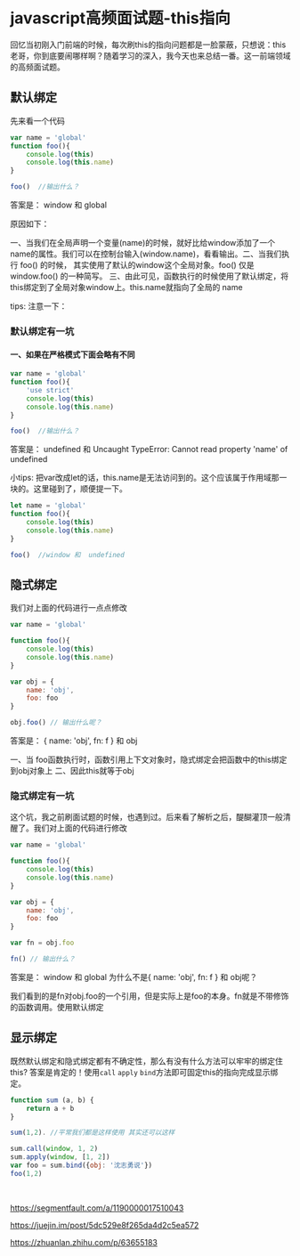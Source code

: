 # javascript高频面试题-this指向

回忆当初刚入门前端的时候，每次刷this的指向问题都是一脸蒙蔽，只想说：this老哥，你到底要闹哪样啊？随着学习的深入，我今天也来总结一番。这一前端领域的高频面试题。

## 默认绑定
先来看一个代码

```javascript
var name = 'global'
function foo(){
	console.log(this)
	console.log(this.name)
}

foo()  //输出什么？
```

答案是： window 和 global

原因如下：

一、当我们在全局声明一个变量(name)的时候，就好比给window添加了一个name的属性。我们可以在控制台输入(window.name)，看看输出。二、当我们执行 foo() 的时候， 其实使用了默认的window这个全局对象。foo() 仅是 window.foo() 的一种简写。
三、由此可见，函数执行的时候使用了默认绑定，将this绑定到了全局对象window上。this.name就指向了全局的 name 

tips: 注意一下：

### 默认绑定有一坑

#### 一、如果在严格模式下面会略有不同

```javascript
var name = 'global'
function foo(){
	'use strict'
	console.log(this)
	console.log(this.name)
}

foo()  //输出什么？

```

答案是： undefined 和 Uncaught TypeError: Cannot read property 'name' of undefined

小tips: 把var改成let的话，this.name是无法访问到的。这个应该属于作用域那一块的。这里碰到了，顺便提一下。

```javascript
let name = 'global'
function foo(){
	console.log(this)
	console.log(this.name)
}

foo()  //window 和  undefined
```

## 隐式绑定
我们对上面的代码进行一点点修改

```javascript
var name = 'global'

function foo(){
	console.log(this)
	console.log(this.name)
}

var obj = {
	name: 'obj',
	foo: foo
}

obj.foo() // 输出什么呢？
```
 
 答案是： { name: 'obj', fn: f } 和  obj
 
 一、当 foo函数执行时，函数引用上下文对象时，隐式绑定会把函数中的this绑定到obj对象上
 二、因此this就等于obj

### 隐式绑定有一坑
这个坑，我之前刷面试题的时候，也遇到过。后来看了解析之后，醍醐灌顶一般清醒了。我们对上面的代码进行修改

```javascript
var name = 'global'

function foo(){
	console.log(this)
	console.log(this.name)
}

var obj = {
	name: 'obj',
	foo: foo
}

var fn = obj.foo

fn() // 输出什么？
```

答案是： window 和 global
为什么不是{ name: 'obj', fn: f } 和  obj呢？

我们看到的是fn对obj.foo的一个引用，但是实际上是foo的本身。fn就是不带修饰的函数调用。使用默认绑定

## 显示绑定

既然默认绑定和隐式绑定都有不确定性，那么有没有什么方法可以牢牢的绑定住this?
答案是肯定的！使用<code>call</code> <code>apply</code> <code>bind</code>方法即可固定this的指向完成显示绑定。

```javascript
function sum (a, b) {
	return a + b
}

sum(1,2). //平常我们都是这样使用 其实还可以这样

sum.call(window, 1, 2)
sum.apply(window, [1, 2])
var foo = sum.bind({obj: '沈志勇说'})
foo(1,2)
```


​​​​

https://segmentfault.com/a/1190000017510043


https://juejin.im/post/5dc529e8f265da4d2c5ea572


https://zhuanlan.zhihu.com/p/63655183
